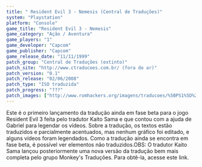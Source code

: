 ```yaml
---
title: " Resident Evil 3 - Nemesis (Central de Traduções)"
system: "Playstation"
platform: "Console"
game_title: "Resident Evil 3 - Nemesis"
game_category: "Ação / Aventura"
game_players: "1"
game_developer: "Capcom"
game_publisher: "Capcom"
game_release_date: "11/11/1999"
patch_group: "Central de Traduções (extinto)"
patch_site: "http://www.ctraducoes.com.br/ (fora do ar)"
patch_version: "0.1"
patch_release: "02/06/2008"
patch_type: "ISO traduzida"
patch_progress: "???"
patch_images: ["http://www.romhackers.org/imagens/traducoes/%5BPS1%5D%20Resident%20Evil%203%20-%20Nemesis%20-%20Central%20de%20Tradu%C3%A7%C3%B5es%20-%201.jpg","http://www.romhackers.org/imagens/traducoes/%5BPS1%5D%20Resident%20Evil%203%20-%20Nemesis%20-%20Central%20de%20Tradu%C3%A7%C3%B5es%20-%202.jpg","http://www.romhackers.org/imagens/traducoes/%5BPS1%5D%20Resident%20Evil%203%20-%20Nemesis%20-%20Central%20de%20Tradu%C3%A7%C3%B5es%20-%203.jpg"]
---
```

Este é o primeiro lançamento da tradução ainda em fase beta para o jogo Resident Evil 3 feita pelo tradutor Kaito Sama e que contou com a ajuda de Gabriel para legendar os vídeos. Sobre a tradução, os textos estão traduzidos e parcialmente acentuados, mas nenhum gráfico foi editado, e alguns vídeos foram legendados. Como a tradução ainda se encontra em fase beta, é possível ver elementos não traduzidos.OBS: O tradutor Kaito Sama lançou posteriormente uma nova versão da tradução bem mais completa pelo grupo Monkey's Traduções. Para obtê-la, acesse este link.